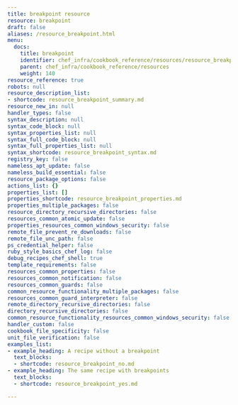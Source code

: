 ```yaml
---
title: breakpoint resource
resource: breakpoint
draft: false
aliases: /resource_breakpoint.html
menu:
  docs:
    title: breakpoint
    identifier: chef_infra/cookbook_reference/resources/resource_breakpoint.md breakpoint
    parent: chef_infra/cookbook_reference/resources
    weight: 140
resource_reference: true
robots: null
resource_description_list:
- shortcode: resource_breakpoint_summary.md
resource_new_in: null
handler_types: false
syntax_description: null
syntax_code_block: null
syntax_properties_list: null
syntax_full_code_block: null
syntax_full_properties_list: null
syntax_shortcode: resource_breakpoint_syntax.md
registry_key: false
nameless_apt_update: false
nameless_build_essential: false
resource_package_options: false
actions_list: {}
properties_list: []
properties_shortcode: resource_breakpoint_properties.md
properties_multiple_packages: false
resource_directory_recursive_directories: false
resources_common_atomic_update: false
properties_resources_common_windows_security: false
remote_file_prevent_re_downloads: false
remote_file_unc_path: false
ps_credential_helper: false
ruby_style_basics_chef_log: false
debug_recipes_chef_shell: true
template_requirements: false
resources_common_properties: false
resources_common_notification: false
resources_common_guards: false
common_resource_functionality_multiple_packages: false
resources_common_guard_interpreter: false
remote_directory_recursive_directories: false
directory_recursive_directories: false
common_resource_functionality_resources_common_windows_security: false
handler_custom: false
cookbook_file_specificity: false
unit_file_verification: false
examples_list:
- example_heading: A recipe without a breakpoint
  text_blocks:
  - shortcode: resource_breakpoint_no.md
- example_heading: The same recipe with breakpoints
  text_blocks:
  - shortcode: resource_breakpoint_yes.md

---
```

